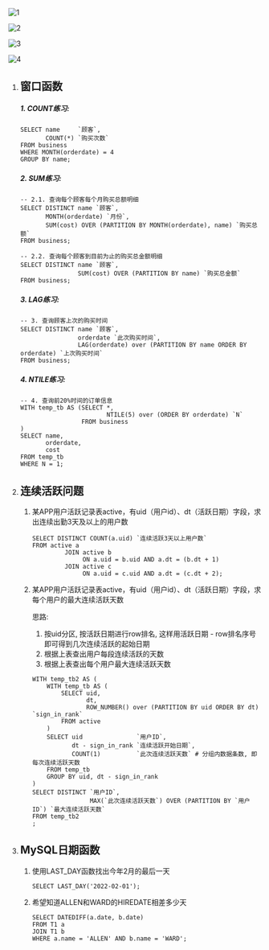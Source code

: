![1](imgs/1.png)

![2](imgs/2.png)

![3](imgs/3.png)

![4](imgs/4.png)

1. ## 窗口函数

    ##### 1. COUNT练习:

    ```mysql
    SELECT name     `顾客`,
           COUNT(*) `购买次数`
    FROM business
    WHERE MONTH(orderdate) = 4
    GROUP BY name;
    ```

    ##### 2. SUM练习:

    ```mysql
    -- 2.1. 查询每个顾客每个月购买总额明细
    SELECT DISTINCT name `顾客`,
           MONTH(orderdate) `月份`,
           SUM(cost) OVER (PARTITION BY MONTH(orderdate), name) `购买总额`
    FROM business;
    
    -- 2.2. 查询每个顾客到目前为止的购买总金额明细
    SELECT DISTINCT name `顾客`,
                    SUM(cost) OVER (PARTITION BY name) `购买总金额`
    FROM business;
    ```

    ##### 3. LAG练习:

    ```mysql
    -- 3. 查询顾客上次的购买时间
    SELECT DISTINCT name `顾客`,
                    orderdate `此次购买时间`,
                    LAG(orderdate) over (PARTITION BY name ORDER BY orderdate) `上次购买时间`
    FROM business;
    ```

    ##### 4. NTILE练习:

    ```mysql
    -- 4. 查询前20%时间的订单信息
    WITH temp_tb AS (SELECT *,
                            NTILE(5) over (ORDER BY orderdate) `N`
                     FROM business
    )
    SELECT name,
           orderdate,
           cost
    FROM temp_tb
    WHERE N = 1;
    ```

2. ## 连续活跃问题

    1. 某APP用户活跃记录表active，有uid（用户id）、dt（活跃日期）字段，求出连续出勤3天及以上的用户数

        ```mysql
        SELECT DISTINCT COUNT(a.uid) `连续活跃3天以上用户数`
        FROM active a
                 JOIN active b
                      ON a.uid = b.uid AND a.dt = (b.dt + 1)
                 JOIN active c
                      ON a.uid = c.uid AND a.dt = (c.dt + 2);
        ```

        

    2. 某APP用户活跃记录表active，有uid（用户id）、dt（活跃日期）字段，求每个用户的最大连续活跃天数 

        思路: 

        1. 按uid分区, 按活跃日期进行row排名, 这样用活跃日期 - row排名序号即可得到几次连续活跃的起始日期
        2. 根据上表查出用户每段连续活跃的天数
        3. 根据上表查出每个用户最大连续活跃天数

        ```mysql
        WITH temp_tb2 AS (
            WITH temp_tb AS (
                SELECT uid,
                       dt,
                       ROW_NUMBER() over (PARTITION BY uid ORDER BY dt) `sign_in_rank`
                FROM active
            )
            SELECT uid               `用户ID`,
                   dt - sign_in_rank `连续活跃开始日期`,
                   COUNT(1)          `此次连续活跃天数` # 分组内数据条数, 即每次连续活跃天数
            FROM temp_tb
            GROUP BY uid, dt - sign_in_rank
        )
        SELECT DISTINCT `用户ID`,
                        MAX(`此次连续活跃天数`) OVER (PARTITION BY `用户ID`) `最大连续活跃天数`
        FROM temp_tb2
        ;
        ```

        

3. ## MySQL日期函数

    1. 使用LAST_DAY函数找出今年2月的最后一天

        ```mysql
        SELECT LAST_DAY('2022-02-01');
        ```

        

    2. 希望知道ALLEN和WARD的HIREDATE相差多少天

        ```mysql
        SELECT DATEDIFF(a.date, b.date)
        FROM T1 a
        JOIN T1 b
        WHERE a.name = 'ALLEN' AND b.name = 'WARD';
        ```

        

